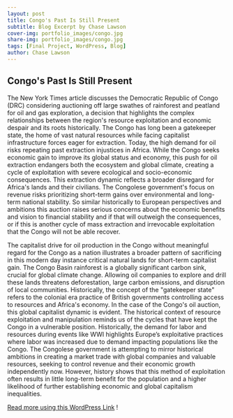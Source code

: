 ```yaml
---
layout: post
title: Congo's Past Is Still Present
subtitle: Blog Excerpt by Chase Lawson
cover-img: portfolio_images/congo.jpg
share-img: portfolio_images/congo.jpg
tags: [Final Project, WordPress, Blog]
author: Chase Lawson
---
```

## Congo's Past Is Still Present

The New York Times article discusses the Democratic Republic of Congo (DRC) considering auctioning off large swathes of rainforest and peatland for oil and gas exploration, a decision that highlights the complex relationships between the region's resource exploitation and economic despair and its roots historically. The Congo has long been a gatekeeper state, the home of vast natural resources while facing capitalist infrastructure forces eager for extraction. Today, the high demand for oil risks repeating past extraction injustices in Africa. While the Congo seeks economic gain to improve its global status and economy, this push for oil extraction endangers both the ecosystem and global climate, creating a cycle of exploitation with severe ecological and socio-economic consequences. This extraction dynamic reflects a broader disregard for Africa's lands and their civilians. The Congolese government's focus on revenue risks prioritizing short-term gains over environmental and long-term national stability. So similar historically to European perspectives and ambitions this auction raises serious concerns about the economic benefits and vision to financial stability and if that will outweigh the consequences, or if this is another cycle of mass extraction and irrevocable exploitation that the Congo will not be able recover.

The capitalist drive for oil production in the Congo without meaningful regard for the Congo as a nation illustrates a broader pattern of sacrificing in this modern day instance critical natural lands for short-term capitalist gain. The Congo Basin rainforest is a globally significant carbon sink, crucial for global climate change. Allowing oil companies to explore and drill these lands threatens deforestation, large carbon emissions, and disruption of local communities. Historically, the concept of the "gatekeeper state" refers to the colonial era practice of British governments controlling access to resources and Africa's economy. In the case of the Congo's oil auction, this global capitalist dynamic is evident. The historical context of resource exploitation and manipulation reminds us of the cycles that have kept the Congo in a vulnerable position. Historically, the demand for labor and resources during events like WWI highlights Europe’s exploitative practices where labor was increased due to demand impacting populations like the Congo. The Congolese government is attempting to mirror historical ambitions in creating a market trade with global companies and valuable resources, seeking to control revenue and their economic growth independently now. However, history shows that this method of exploitation often results in little long-term benefit for the population and a higher likelihood of further establishing economic and global capitalism inequalities. 

[Read more using this WordPress Link](https://thecllawsonblog.wordpress.com) !